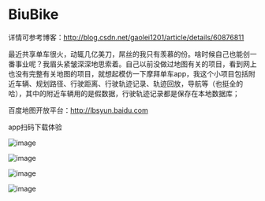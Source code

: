 # BiuBike
  
 详情可参考博客：http://blog.csdn.net/gaolei1201/article/details/60876811  

 
 最近共享单车很火，动辄几亿美刀，屌丝的我只有羡慕的份。啥时候自己也能创一番事业呢？我眉头紧皱深深地思索着。自己以前没做过地图有关的项目，看到网上也没有完整有关地图的项目，就想起模仿一下摩拜单车app，我这个小项目包括附近车辆、规划路径、行驶距离、行驶轨迹记录、轨迹回放，导航等（也挺全的哈），其中的附近车辆用的是假数据，行驶轨迹记录都是保存在本地数据库；

百度地图开放平台：http://lbsyun.baidu.com


 app扫码下载体验

 ![image](https://github.com/gaoleiandroid1201/BiuBike/raw/master/material/screenshots/download.png)


![image](https://github.com/gaoleiandroid1201/BiuBike/raw/master/material/screenshots/3.gif)

![image](https://github.com/gaoleiandroid1201/BiuBike/raw/master/material/screenshots/4.png)

![image](https://github.com/gaoleiandroid1201/BiuBike/raw/master/material/screenshots/5.png)
